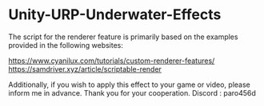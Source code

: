 # Unity-URP-Underwater-Effects

The script for the renderer feature is primarily based on the examples provided in the following websites: 

https://www.cyanilux.com/tutorials/custom-renderer-features/  
https://samdriver.xyz/article/scriptable-render  

Additionally, if you wish to apply this effect to your game or video, please inform me in advance. Thank you for your cooperation.
Discord : paro456d
